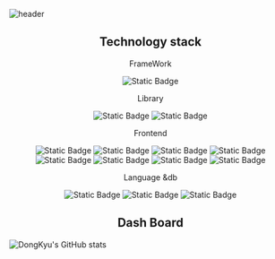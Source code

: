 ![header](https://capsule-render.vercel.app/api?type=shark&Color=blue&height=300&section=header&text=Welecome!&fontSize=70&fontColor=c0c0c0)

<h2 style="text-align:center">Technology stack</h2>
 <div  style="text-align:center">
        <p style="text-align:center">FrameWork</p>
        <img alt="Static Badge"  src="https://img.shields.io/badge/nextjs%20-%20%23B7178C?logo=next.js&logoColor=white">
    </div>
    <div  style="text-align:center">
        <p style="text-align:center">Library</p>
        <img alt="Static Badge"  src="https://img.shields.io/badge/react%20-%20%2361DAFB?logo=react&logoColor=white">
        <img alt="Static Badge"  src="https://img.shields.io/badge/react%20native%20-%20%23B7178C?logo=react&logoColor=white">
    </div>

<div style="text-align:center">
     <p style="text-align:center">Frontend</p>
     <img alt="Static Badge" src="https://img.shields.io/badge/html5-%23E34F26?logo=html5&logoColor=white">
     <img alt="Static Badge" src="https://img.shields.io/badge/css3%20-%20%231572B6?logo=css3&logoColor=white">
     <img alt="Static Badge" src="https://img.shields.io/badge/styleComponent%20-%20%233178C6?logo=styledcomponents&logoColor=white">
    <img alt="Static Badge" src="https://img.shields.io/badge/javascript%20-%20%23F7DF1E?logo=javascript&logoColor=white">
    <img alt="Static Badge" src="https://img.shields.io/badge/typescript%20-%20%233178C6?logo=typescript&logoColor=purple">
  <img alt="Static Badge" src="https://img.shields.io/badge/reactQuery%20-%20%233178C6?logo=react Query&logoColor=purple">
 <img alt="Static Badge" src="https://img.shields.io/badge/react Hook Form%20-%20%233178C6?logo=reacthookform&logoColor=purple">
      <img alt="Static Badge" src="https://img.shields.io/badge/tailwindcss%20-%20%233178C6?logo=tailwindcss&logoColor=white">
</div>

<div style="text-align:center">
    <p style="text-align:center">Language &db</p>
    <img alt="Static Badge" src="https://img.shields.io/badge/c-%23A8B9CC?logo=c&logoColor=white">
    <img alt="Static Badge" src="https://img.shields.io/badge/c++%20-%236DB33F?logo=C++&logoColor=white">
    <img alt="Static Badge" src="https://img.shields.io/badge/mysql%20-%20%234479A1?logo=mysql&logoColor=white">
</div>



<h2 style="text-align:center">Dash Board</h2>


![DongKyu's GitHub stats](https://github-readme-stats.vercel.app/api?username=ldkstellar&theme=dark&show_icons=true)

